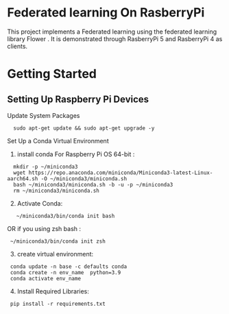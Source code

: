 # Federated learning On RasberryPi     
This project implements a Federated learning using the federated learning library Flower . It is demonstrated through RasberryPi 5 and RasberryPi 4 as clients.
# Getting Started
## Setting Up Raspberry Pi Devices
 Update System Packages
  ```shell
    sudo apt-get update && sudo apt-get upgrade -y
 ```
 Set Up a Conda Virtual Environment
   1. install conda For Raspberry Pi OS 64-bit :
  ```shell
    mkdir -p ~/miniconda3
    wget https://repo.anaconda.com/miniconda/Miniconda3-latest-Linux-aarch64.sh -O ~/miniconda3/miniconda.sh
    bash ~/miniconda3/miniconda.sh -b -u -p ~/miniconda3
    rm ~/miniconda3/miniconda.sh  
 ```
  2. Activate Conda:
 ```shell
    ~/miniconda3/bin/conda init bash 
 ```
  OR if you using zsh bash :
  
  ```shell
   ~/miniconda3/bin/conda init zsh 
 ```

  3. create virtual environment:
  ```shell
   conda update -n base -c defaults conda  
   conda create -n env_name  python=3.9
   conda activate env_name
 ```
 4. Install Required Libraries:
  ```shell
   pip install -r requirements.txt
 ```




